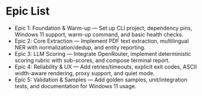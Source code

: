 # Epic List

- Epic 1: Foundation & Warm-up — Set up CLI project, dependency pins, Windows 11 support, warm-up command, and basic health checks.
- Epic 2: Core Extraction — Implement PDF text extraction, multilingual NER with normalization/dedup, and entity reporting.
- Epic 3: LLM Scoring — Integrate OpenRouter, implement deterministic scoring rubric with sub-scores, and compose terminal report.
- Epic 4: Reliability & UX — Add retries/timeouts, explicit exit codes, ASCII width-aware rendering, proxy support, and quiet mode.
- Epic 5: Validation & Samples — Add golden samples, unit/integration tests, and documentation for Windows 11 usage.
